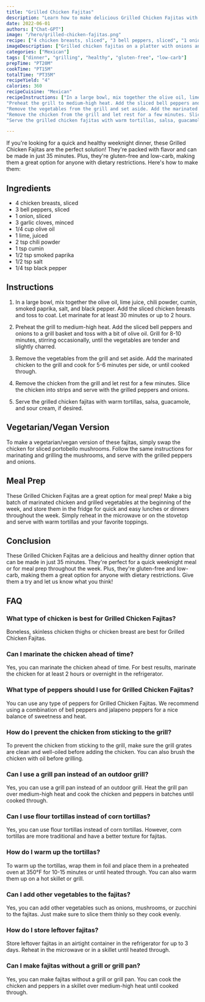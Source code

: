 ```yaml
---
title: "Grilled Chicken Fajitas"
description: "Learn how to make delicious Grilled Chicken Fajitas with this easy recipe. Perfect for a quick and healthy weeknight dinner!"
date: 2022-06-01
authors: ["Chat-GPT"]
image: "/hero/grilled-chicken-fajitas.png"
recipe: ["4 chicken breasts, sliced", "3 bell peppers, sliced", "1 onion, sliced", "3 garlic cloves, minced", "1/4 cup olive oil", "1 lime, juiced", "2 tsp chili powder", "1 tsp cumin", "1/2 tsp smoked paprika", "1/2 tsp salt", "1/4 tsp black pepper"]
imageDescription: ["Grilled chicken fajitas on a platter with onions and peppers"]
categories: ["Mexican"]
tags: ["dinner", "grilling", "healthy", "gluten-free", "low-carb"]
prepTime: "PT20M"
cookTime: "PT15M"
totalTime: "PT35M"
recipeYield: "4"
calories: 360
recipeCuisine: "Mexican"
recipeInstructions: ["In a large bowl, mix together the olive oil, lime juice, chili powder, cumin, smoked paprika, salt, and black pepper. Add the sliced chicken breasts and toss to coat. Let marinate for at least 30 minutes or up to 2 hours.",
"Preheat the grill to medium-high heat. Add the sliced bell peppers and onions to a grill basket and toss with a bit of olive oil. Grill for 8-10 minutes, stirring occasionally, until the vegetables are tender and slightly charred.",
"Remove the vegetables from the grill and set aside. Add the marinated chicken to the grill and cook for 5-6 minutes per side, or until cooked through.",
"Remove the chicken from the grill and let rest for a few minutes. Slice the chicken into strips and serve with the grilled peppers and onions.",
"Serve the grilled chicken fajitas with warm tortillas, salsa, guacamole, and sour cream, if desired."]

---
```


If you're looking for a quick and healthy weeknight dinner, these Grilled Chicken Fajitas are the perfect solution! They're packed with flavor and can be made in just 35 minutes. Plus, they're gluten-free and low-carb, making them a great option for anyone with dietary restrictions. Here's how to make them:

## Ingredients

- 4 chicken breasts, sliced
- 3 bell peppers, sliced
- 1 onion, sliced
- 3 garlic cloves, minced
- 1/4 cup olive oil
- 1 lime, juiced
- 2 tsp chili powder
- 1 tsp cumin
- 1/2 tsp smoked paprika
- 1/2 tsp salt
- 1/4 tsp black pepper

## Instructions

1. In a large bowl, mix together the olive oil, lime juice, chili powder, cumin, smoked paprika, salt, and black pepper. Add the sliced chicken breasts and toss to coat. Let marinate for at least 30 minutes or up to 2 hours.

2. Preheat the grill to medium-high heat. Add the sliced bell peppers and onions to a grill basket and toss with a bit of olive oil. Grill for 8-10 minutes, stirring occasionally, until the vegetables are tender and slightly charred.

3. Remove the vegetables from the grill and set aside. Add the marinated chicken to the grill and cook for 5-6 minutes per side, or until cooked through.

4. Remove the chicken from the grill and let rest for a few minutes. Slice the chicken into strips and serve with the grilled peppers and onions.

5. Serve the grilled chicken fajitas with warm tortillas, salsa, guacamole, and sour cream, if desired.

## Vegetarian/Vegan Version

To make a vegetarian/vegan version of these fajitas, simply swap the chicken for sliced portobello mushrooms. Follow the same instructions for marinating and grilling the mushrooms, and serve with the grilled peppers and onions.

## Meal Prep

These Grilled Chicken Fajitas are a great option for meal prep! Make a big batch of marinated chicken and grilled vegetables at the beginning of the week, and store them in the fridge for quick and easy lunches or dinners throughout the week. Simply reheat in the microwave or on the stovetop and serve with warm tortillas and your favorite toppings.

## Conclusion

These Grilled Chicken Fajitas are a delicious and healthy dinner option that can be made in just 35 minutes. They're perfect for a quick weeknight meal or for meal prep throughout the week. Plus, they're gluten-free and low-carb, making them a great option for anyone with dietary restrictions. Give them a try and let us know what you think!

## FAQ

### What type of chicken is best for Grilled Chicken Fajitas?

Boneless, skinless chicken thighs or chicken breast are best for Grilled Chicken Fajitas.

### Can I marinate the chicken ahead of time?

Yes, you can marinate the chicken ahead of time. For best results, marinate the chicken for at least 2 hours or overnight in the refrigerator.

### What type of peppers should I use for Grilled Chicken Fajitas?

You can use any type of peppers for Grilled Chicken Fajitas. We recommend using a combination of bell peppers and jalapeno peppers for a nice balance of sweetness and heat.

### How do I prevent the chicken from sticking to the grill?

To prevent the chicken from sticking to the grill, make sure the grill grates are clean and well-oiled before adding the chicken. You can also brush the chicken with oil before grilling.

### Can I use a grill pan instead of an outdoor grill?

Yes, you can use a grill pan instead of an outdoor grill. Heat the grill pan over medium-high heat and cook the chicken and peppers in batches until cooked through.

### Can I use flour tortillas instead of corn tortillas?

Yes, you can use flour tortillas instead of corn tortillas. However, corn tortillas are more traditional and have a better texture for fajitas.

### How do I warm up the tortillas?

To warm up the tortillas, wrap them in foil and place them in a preheated oven at 350°F for 10-15 minutes or until heated through. You can also warm them up on a hot skillet or grill.

### Can I add other vegetables to the fajitas?

Yes, you can add other vegetables such as onions, mushrooms, or zucchini to the fajitas. Just make sure to slice them thinly so they cook evenly.

### How do I store leftover fajitas?

Store leftover fajitas in an airtight container in the refrigerator for up to 3 days. Reheat in the microwave or in a skillet until heated through.

### Can I make fajitas without a grill or grill pan?

Yes, you can make fajitas without a grill or grill pan. You can cook the chicken and peppers in a skillet over medium-high heat until cooked through.